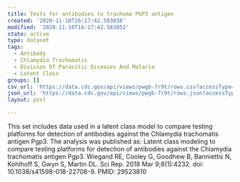 ```yaml
---
title: Tests for antibodies to trachoma PGP3 antigen
created: '2020-11-10T16:17:42.583038'
modified: '2020-11-10T16:17:42.583052'
state: active
type: dataset
tags:
  - Antibody
  - Chlamydia Trachomatis
  - Division Of Parasitic Diseases And Malaria
  - Latent Class
groups: []
csv_url: 'https://data.cdc.gov/api/views/pwgb-7r9t/rows.csv?accessType=DOWNLOAD'
json_url: 'https://data.cdc.gov/api/views/pwgb-7r9t/rows.json?accessType=DOWNLOAD'
layout: post

---
```

<p>This set includes data used in a latent class model to compare testing platforms for detection of antibodies against the Chlamydia trachomatis antigen Pgp3.  The analysis was published as: Latent class modeling to compare testing platforms for detection of antibodies against the Chlamydia trachomatis antigen Pgp3. Wiegand RE, Cooley G, Goodhew B, Banniettis N, Kohlhoff S, Gwyn S, Martin DL. Sci Rep. 2018 Mar 9;8(1):4232. doi: 10.1038/s41598-018-22708-9. PMID: 29523810</p>

